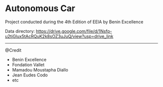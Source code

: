 # Autonomous Car

Project conducted during the 4th Edition of EEIA by Benin Excellence


Data directory: https://drive.google.com/file/d/1Nsfp-u2tjGlux5tAcRQuK2k8sOZ3uJuQ/view?usp=drive_link

---

@Credit

* Benin Excellence
* Fondation Vallet
* Mamadou Moustapha Diallo
* Jean Eudes Codo
* etc
